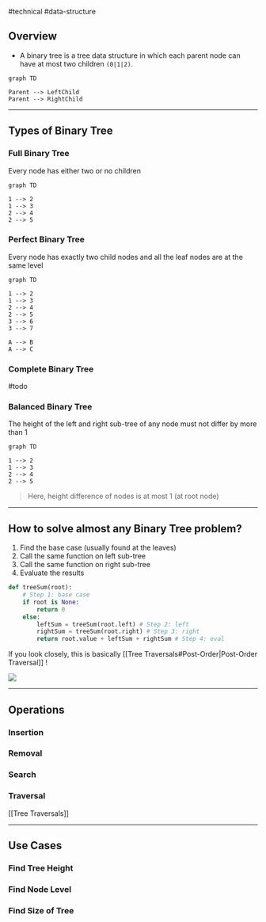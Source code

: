 #technical #data-structure 

## Overview
 - A binary tree is a tree data structure in which each parent node can have at most two children `(0|1|2)`.

```mermaid
graph TD

Parent --> LeftChild
Parent --> RightChild
```

---

## Types of Binary Tree

### Full Binary Tree
Every node has either two or no children
```mermaid
graph TD

1 --> 2
1 --> 3
2 --> 4
2 --> 5
```

### Perfect Binary Tree
Every node has exactly two child nodes and all the leaf nodes are at the same level

```mermaid
graph TD

1 --> 2
1 --> 3
2 --> 4
2 --> 5
3 --> 6
3 --> 7

A --> B
A --> C
```

### Complete Binary Tree
#todo 

### Balanced Binary Tree
The height of the left and right sub-tree of any node must not differ by more than 1

```mermaid
graph TD

1 --> 2
1 --> 3
2 --> 4
2 --> 5
```
> Here, height difference of nodes is at most 1 (at root node)

---

## How to solve almost any Binary Tree problem?

1. Find the base case (usually found at the leaves)
2. Call the same function on left sub-tree
3. Call the same function on right sub-tree
4. Evaluate the results

```python
def treeSum(root):
	# Step 1: base case
	if root is None:
		return 0
	else:
		leftSum = treeSum(root.left) # Step 2: left
		rightSum = treeSum(root.right) # Step 3: right
		return root.value + leftSum + rightSum # Step 4: eval
```

If you look closely, this is basically [[Tree Traversals#Post-Order|Post-Order Traversal]] !

![](https://www.youtube.com/watch?v=s2Yyk3qdy3o)

---

## Operations

### Insertion

### Removal

### Search

### Traversal
[[Tree Traversals]]

---

## Use Cases

### Find Tree Height

### Find Node Level

### Find Size of Tree